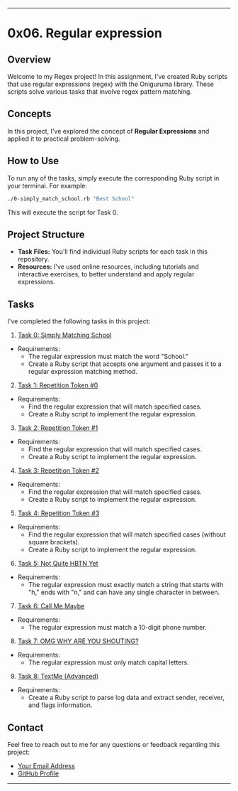 
---

# 0x06. Regular expression


## Overview
Welcome to my Regex project! In this assignment, I've created Ruby scripts that use regular expressions (regex) with the Oniguruma library. These scripts solve various tasks that involve regex pattern matching.


## Concepts
In this project, I've explored the concept of **Regular Expressions** and applied it to practical problem-solving.

## How to Use
To run any of the tasks, simply execute the corresponding Ruby script in your terminal. For example:

```bash
./0-simply_match_school.rb "Best School"
```

This will execute the script for Task 0.

## Project Structure
- **Task Files:** You'll find individual Ruby scripts for each task in this repository.
- **Resources:** I've used online resources, including tutorials and interactive exercises, to better understand and apply regular expressions.

## Tasks
I've completed the following tasks in this project:

1. [Task 0: Simply Matching School](0-simply_match_school.rb)
- Requirements:
  - The regular expression must match the word "School."
  - Create a Ruby script that accepts one argument and passes it to a regular expression matching method.
  
2. [Task 1: Repetition Token #0](1-repetition_token_0.rb)
- Requirements:
  - Find the regular expression that will match specified cases.
  - Create a Ruby script to implement the regular expression.

3. [Task 2: Repetition Token #1](2-repetition_token_1.rb)
- Requirements:
  - Find the regular expression that will match specified cases.
  - Create a Ruby script to implement the regular expression.

4. [Task 3: Repetition Token #2](3-repetition_token_2.rb)
- Requirements:
  - Find the regular expression that will match specified cases.
  - Create a Ruby script to implement the regular expression.

5. [Task 4: Repetition Token #3](4-repetition_token_3.rb)
- Requirements:
  - Find the regular expression that will match specified cases (without square brackets).
  - Create a Ruby script to implement the regular expression.

6. [Task 5: Not Quite HBTN Yet](5-beginning_and_end.rb)
- Requirements:
  - The regular expression must exactly match a string that starts with "h," ends with "n," and can have any single character in between.

7. [Task 6: Call Me Maybe](6-phone_number.rb)
- Requirements:
  - The regular expression must match a 10-digit phone number.

8. [Task 7: OMG WHY ARE YOU SHOUTING?](7-OMG_WHY_ARE_YOU_SHOUTING.rb)
- Requirements:
  - The regular expression must only match capital letters.

9. [Task 8: TextMe (Advanced)](100-textme.rb)
- Requirements:
  - Create a Ruby script to parse log data and extract sender, receiver, and flags information.



## Contact
Feel free to reach out to me for any questions or feedback regarding this project:
- [Your Email Address](mailto:ankigilbertokosso.com)
- [GitHub Profile](https://github.com/AnkiGilbertOkosso)

---



